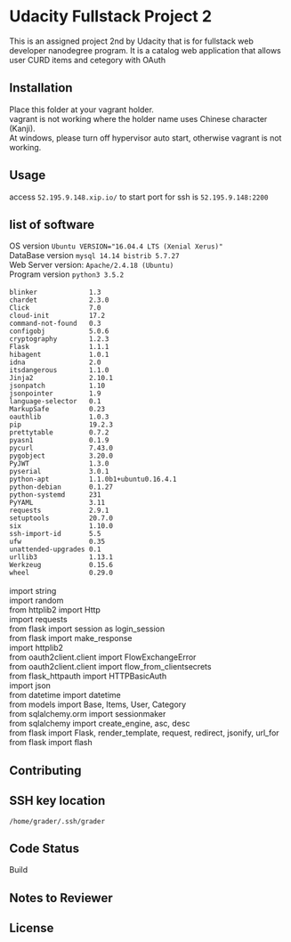 # Udacity Fullstack Project 2
This is an assigned project 2nd by Udacity that is for fullstack web developer nanodegree program.
It is a catalog web application that allows user CURD items and cetegory with OAuth
## Installation
Place this folder at your vagrant holder.  
vagrant is not working where the holder name uses Chinese character (Kanji).  
At windows, please turn off hypervisor auto start, otherwise vagrant is not working.
## Usage
access `52.195.9.148.xip.io/` to start
port for ssh is `52.195.9.148:2200`
## list of software
OS version `Ubuntu VERSION="16.04.4 LTS (Xenial Xerus)"`<br>
DataBase version `mysql	14.14 bistrib 5.7.27`<br>
Web Server version: `Apache/2.4.18 (Ubuntu)`<br>
Program version `python3 3.5.2`<br>
<br>
`blinker             1.3`<br>
`chardet             2.3.0`<br>
`Click               7.0`<br>
`cloud-init          17.2`<br>
`command-not-found   0.3`<br>
`configobj           5.0.6`<br>
`cryptography        1.2.3`<br>
`Flask               1.1.1`<br>
`hibagent            1.0.1`<br>
`idna                2.0`<br>
`itsdangerous        1.1.0`<br>
`Jinja2              2.10.1`<br>
`jsonpatch           1.10`<br>
`jsonpointer         1.9`<br>
`language-selector   0.1`<br>
`MarkupSafe          0.23`<br>
`oauthlib            1.0.3`<br>
`pip                 19.2.3`<br>
`prettytable         0.7.2`<br>
`pyasn1              0.1.9`<br>
`pycurl              7.43.0`<br>
`pygobject           3.20.0`<br>
`PyJWT               1.3.0`<br>
`pyserial            3.0.1`<br>
`python-apt          1.1.0b1+ubuntu0.16.4.1`<br>
`python-debian       0.1.27`<br>
`python-systemd      231`<br>
`PyYAML              3.11`<br>
`requests            2.9.1`<br>
`setuptools          20.7.0`<br>
`six                 1.10.0`<br>
`ssh-import-id       5.5`<br>
`ufw                 0.35`<br>
`unattended-upgrades 0.1`<br>
`urllib3             1.13.1`<br>
`Werkzeug            0.15.6`<br>
`wheel               0.29.0`<br>
<br>
import string<br>
import random<br>
from httplib2 import Http<br>
import requests<br>
from flask import session as login_session<br>
from flask import make_response<br>
import httplib2<br>
from oauth2client.client import FlowExchangeError<br>
from oauth2client.client import flow_from_clientsecrets<br>
from flask_httpauth import HTTPBasicAuth<br>
import json<br>
from datetime import datetime<br>
from models import Base, Items, User, Category<br>
from sqlalchemy.orm import sessionmaker<br>
from sqlalchemy import create_engine, asc, desc<br>
from flask import Flask, render_template, request, redirect, jsonify, url_for<br>
from flask import flash<br>

## Contributing

## SSH key location
`/home/grader/.ssh/grader`

## Code Status
Build

## Notes to Reviewer


## License
